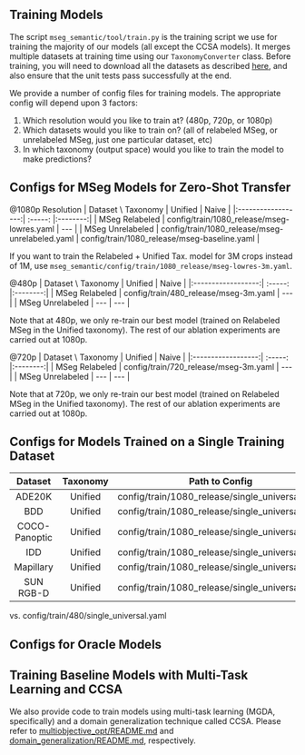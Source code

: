 
## Training Models

The script `mseg_semantic/tool/train.py` is the training script we use for training the majority of our models (all except the CCSA models). It merges multiple datasets at training time using our `TaxonomyConverter` class. Before training, you will need to download all the datasets as described [here](https://github.com/mseg-dataset/mseg-api/blob/master/download_scripts/README.md), and also ensure that the unit tests pass successfully at the end.

We provide a number of config files for training models. The appropriate config will depend upon 3 factors:
1. Which resolution would you like to train at? (480p, 720p, or 1080p)
2. Which datasets would you like to train on? (all of relabeled MSeg, or unrelabeled MSeg, just one particular dataset, etc)
3. In which taxonomy (output space) would you like to train the model to make predictions?

## Configs for MSeg Models for Zero-Shot Transfer
@1080p Resolution
| Dataset \ Taxonomy |  Unified |   Naive  |
|:------------------:|  :-----: |:--------:| 
| MSeg Relabeled | config/train/1080_release/mseg-lowres.yaml | --- |
| MSeg Unrelabeled | config/train/1080_release/mseg-unrelabeled.yaml | config/train/1080_release/mseg-baseline.yaml |

If you want to train the Relabeled + Unified Tax. model for 3M crops instead of 1M, use `mseg_semantic/config/train/1080_release/mseg-lowres-3m.yaml`.

@480p
| Dataset \ Taxonomy |  Unified |   Naive  |
|:------------------:|  :-----: |:--------:| 
| MSeg Relabeled | config/train/480_release/mseg-3m.yaml | --- |
| MSeg Unrelabeled | --- | --- |

Note that at 480p, we only re-train our best model (trained on Relabeled MSeg in the Unified taxonomy). The rest of our ablation experiments are carried out at 1080p.

@720p
| Dataset \ Taxonomy |  Unified |   Naive  |
|:------------------:|  :-----: |:--------:| 
| MSeg Relabeled | config/train/720_release/mseg-3m.yaml | --- |
| MSeg Unrelabeled | --- | --- |

Note that at 720p, we only re-train our best model (trained on Relabeled MSeg in the Unified taxonomy). The rest of our ablation experiments are carried out at 1080p.


## Configs for Models Trained on a Single Training Dataset

| Dataset            |   Taxonomy  |            Path to Config                       |
|:------------------:| :----------:| :---------------------------------------------: |
| ADE20K             |   Unified   | config/train/1080_release/single_universal.yaml |
| BDD                |   Unified   | config/train/1080_release/single_universal.yaml |
| COCO-Panoptic      |   Unified   | config/train/1080_release/single_universal.yaml |
| IDD                |   Unified   | config/train/1080_release/single_universal.yaml |
| Mapillary          |   Unified   | config/train/1080_release/single_universal.yaml |
| SUN RGB-D          |   Unified   | config/train/1080_release/single_universal.yaml |

vs. config/train/480/single_universal.yaml

## Configs for Oracle Models

## Training Baseline Models with Multi-Task Learning and CCSA

We also provide code to train models using multi-task learning (MGDA, specifically) and a domain generalization technique called CCSA. Please refer to [multiobjective_opt/README.md]() and [domain_generalization/README.md](), respectively.
